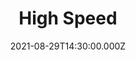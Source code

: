 ---
video:
  type: vimeo
  id: 594428530
speaker:
  permalink: codey-friesen
  name: Codey Friesen
title: High Speed
image: https://i.imgur.com/09dtS0T.png
date: 2021-08-29T14:30:00.000Z
---